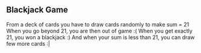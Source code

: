 Blackjack Game
----------------
From a deck of cards you have to draw cards randomly to make sum = 21
When you go beyond 21, you are then out of game :(
When you get exactly 21, you won a blackjack :)
And when your sum is less than 21, you can draw few more cards :|
